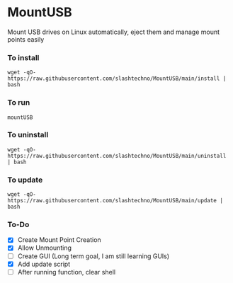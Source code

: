 # MountUSB
Mount USB drives on Linux automatically, eject them and manage mount points easily 

### To install
`wget -qO- https://raw.githubusercontent.com/slashtechno/MountUSB/main/install | bash`

### To run
`mountUSB`

### To uninstall
`wget -qO- https://raw.githubusercontent.com/slashtechno/MountUSB/main/uninstall | bash`


### To update
`wget -qO- https://raw.githubusercontent.com/slashtechno/MountUSB/main/update | bash`

### To-Do
- [X] Create Mount Point Creation
- [X] Allow Unmounting
- [ ] Create GUI (Long term goal, I am still learning GUIs)
- [X] Add update script
- [ ] After running function, clear shell
